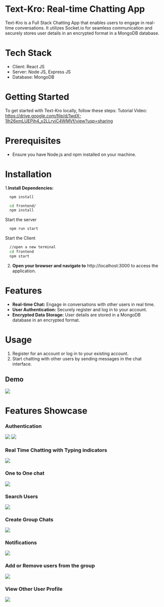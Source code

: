 
# Text-Kro: Real-time Chatting App

Text-Kro is a Full Stack Chatting App that enables users to engage in real-time conversations. It utilizes Socket.io for seamless communication and securely stores user details in an encrypted format in a MongoDB database.

# Tech Stack

- Client: React JS
- Server: Node JS, Express JS
- Database: MongoDB

# Getting Started

To get started with Text-Kro locally, follow these steps:
Tutorial Video: https://drive.google.com/file/d/1wdX-1lh26xmLUEPih4_v2LLrvjC4WMVf/view?usp=sharing 

# Prerequisites
- Ensure you have Node.js and npm installed on your machine.

# Installation

1.**Install Dependencies:**

```bash
  npm install
```

```bash
  cd frontend/
  npm install
```

Start the server

```bash
  npm run start
```
Start the Client

```bash
  //open a new terminal
  cd frontend
  npm start
```


2. **Open your browser and navigate to**
http://localhost:3000 to access the application.

# Features
- **Real-time Chat:** Engage in conversations with other users in real time.
- **User Authentication:** Securely register and log in to your account.
- **Encrypted Data Storage:** User details are stored in a MongoDB database in an encrypted format.

# Usage
1. Register for an account or log in to your existing account.
2. Start chatting with other users by sending messages in the chat interface.
  
## Demo

![](./Images/group+notif.png)
  
# Features Showcase

### Authentication
![](.Images/login.png)
![](.Images/signup.png)
### Real Time Chatting with Typing indicators
![](.Images/real-time.png)
### One to One chat
![](.Images/mainscreen.png)
### Search Users
![](.Images/search.png)
### Create Group Chats
![](.Images/newgrp.png)
### Notifications 
![](.Images/groupnotif.png)
### Add or Remove users from the group
![](.Images/add%20rem.png)
### View Other User Profile
![](.Images/profile.png)


  
